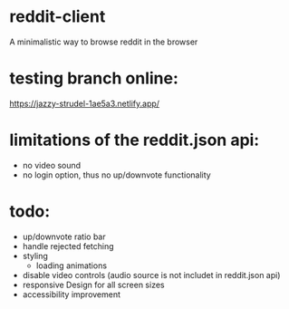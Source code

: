 # reddit-client
A minimalistic way to browse reddit in the browser

# testing branch online:
https://jazzy-strudel-1ae5a3.netlify.app/

# limitations of the reddit.json api:
- no video sound
- no login option, thus no up/downvote functionality

# todo:

- up/downvote ratio bar
- handle rejected fetching
- styling
    - loading animations
- disable video controls (audio source is not includet in reddit.json api)
- responsive Design for all screen sizes
- accessibility improvement

